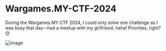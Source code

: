# Wargames.MY-CTF-2024

During the Wargames.MY CTF 2024, I could only solve one challenge as I was busy that day—had a meetup with my girlfriend, haha! Priorities, right? 😊

![image](https://github.com/user-attachments/assets/9f2c1fa7-8f7f-4788-90e9-531d4192f6ce)
